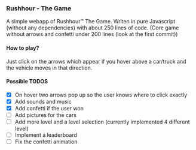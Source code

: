 ### Rushhour - The Game

A simple webapp of Rushhour™ The Game. Writen in pure Javascript (without any dependencies) with about 250 lines of code. (Core game without arrows and confetti under 200 lines (look at the first commit))

#### How to play?
Just click on the arrows which appear if you hover above a car/truck and the vehicle moves in that direction.

#### Possible TODOS
- [x] On hover two arrows pop up so the user knows where to click exactly
- [x] Add sounds and music
- [x] Add confetti if the user won
- [ ] Add pictures for the cars
- [ ] Add more level and a level selection (currently implemented 4 different level)
- [ ] Implement a leaderboard
- [ ] Fix the confetti animation